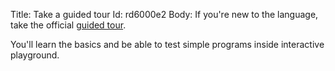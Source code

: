 Title: Take a guided tour
Id: rd6000e2
Body:
If you're new to the language, take the official [guided tour](https://tour.golang.org/welcome/1).

You'll learn the basics and be able to test simple programs inside interactive playground.
